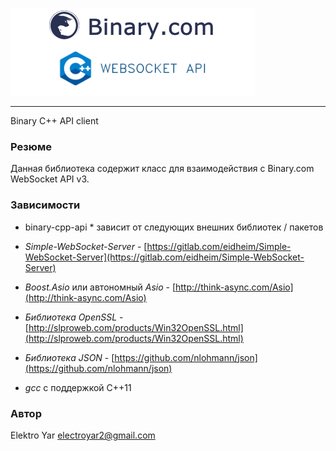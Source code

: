 ![binary-cpp-api logo](doc/logo/binary-cpp-api_logo.png)

***

Binary C++ API client

### Резюме

Данная библиотека содержит класс для взаимодействия с Binary.com WebSocket API v3.

### Зависимости

* binary-cpp-api * зависит от следующих внешних библиотек / пакетов

* *Simple-WebSocket-Server* - [https://gitlab.com/eidheim/Simple-WebSocket-Server](https://gitlab.com/eidheim/Simple-WebSocket-Server)
* *Boost.Asio* или автономный *Asio* - [http://think-async.com/Asio](http://think-async.com/Asio)
* *Библиотека OpenSSL* - [http://slproweb.com/products/Win32OpenSSL.html](http://slproweb.com/products/Win32OpenSSL.html)
* *Библиотека JSON* - [https://github.com/nlohmann/json](https://github.com/nlohmann/json)
* *gcc* с поддержкой C++11

### Автор

Elektro Yar [electroyar2@gmail.com](electroyar2@gmail.com)

